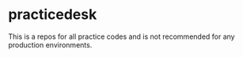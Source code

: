 # practicedesk
This is a repos for all practice codes and is not recommended for any production environments.

